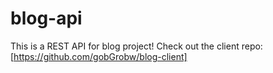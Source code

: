 # blog-api
This is a REST API for blog project!
Check out the client repo: [https://github.com/gobGrobw/blog-client]